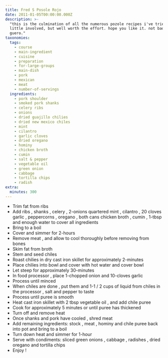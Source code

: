 ```yaml
---
title: Fred S Posole Rojo
date: 2011-01-05T00:00:00.000Z
description: >-
  "this is the culmination of all the numerous pozole recipes i've tried. a
  little involved, but well worth the effort. hope you like it. not bad for a
  guero."
taxonomies:
  tags:
    - course
    - main-ingredient
    - cuisine
    - preparation
    - for-large-groups
    - main-dish
    - pork
    - mexican
    - meat
    - number-of-servings
  ingredients:
    - pork shoulder
    - smoked pork shanks
    - celery ribs
    - onions
    - dried guajillo chilies
    - dried new mexico chiles
    - mint
    - cilantro
    - garlic cloves
    - dried oregano
    - hominy
    - chicken broth
    - cumin
    - salt & pepper
    - vegetable oil
    - green onion
    - cabbage
    - tortilla chips
    - radish
extra:
  minutes: 300
---
```

 - Trim fat from ribs
 - Add ribs , shanks , celery , 2-onions quartered mint , cilantro , 20 cloves garlic , peppercorns , oregano , both cans chicken broth , cumin , 1-tbsp and enough water to cover all ingredients
 - Bring to a boil
 - Cover and simmer for 2-hours
 - Remove meat , and allow to cool thoroughly before removing from bones
 - Skim fat from broth
 - Stem and seed chiles
 - Roast chilies in dry cast iron skillet for approximately 2-minutes
 - Place chilies into bowl and cover with hot water and cover bowl
 - Let steep for approximately 30-minutes
 - In food processor , place 1-chopped onion and 10-cloves garlic
 - Process until minced
 - When chiles are done , put them and 1-1 / 2 cups of liquid from chiles in the processor , salt and pepper to taste
 - Process until puree is smooth
 - Heat cast iron skillet with 2 tbsp vegetable oil , and add chile puree
 - Cook for approximately 5 minutes or until puree has thickened
 - Turn off and remove heat
 - Once shanks and pork have cooled , shred meat
 - Add remaining ingredients: stock , meat , hominy and chile puree back into pot and bring to a boil
 - Turn down heat and simmer for 1-hour
 - Serve with condiments: sliced green onions , cabbage , radishes , dried oregano and tortilla chips
 - Enjoy !
